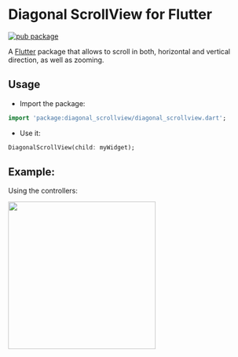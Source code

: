 # Diagonal ScrollView for Flutter

[![pub package](https://img.shields.io/badge/pub-v0.1.0+2-orange.svg)](https://pub.dartlang.org/packages/diagonal_scrollview)

A [Flutter](https://flutter.dev/) package that allows to scroll in both, horizontal and vertical direction, as well as zooming.

## Usage

* Import the package:
```dart
import 'package:diagonal_scrollview/diagonal_scrollview.dart';
```
* Use it:
```dart
DiagonalScrollView(child: myWidget);
```

## Example:
  
Using the controllers:
  
<img src="https://user-images.githubusercontent.com/14138939/77101469-a3049500-6a17-11ea-94d7-2bfbe20ef9d2.gif" width="300px" />